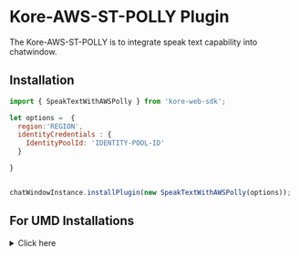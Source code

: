 
# Kore-AWS-ST-POLLY Plugin

The Kore-AWS-ST-POLLY is to integrate speak text capability into chatwindow.
 

## Installation

```js
import { SpeakTextWithAWSPolly } from 'kore-web-sdk';

let options =  {
  region:'REGION',
  identityCredentials : {
    IdentityPoolId: 'IDENTITY-POOL-ID'
  }

}


chatWindowInstance.installPlugin(new SpeakTextWithAWSPolly(options));
```

## For UMD Installations
<details>

 <summary>Click here</summary>
	<br>
  
  1. Include koreawspolly-st-umd-plugin-umd.js in index.html

```js
<script  src="PATH_TO_FILE/koreawspolly-st-umd-plugin-umd.js"></script>

```
2. Get plugin reference

```js
 var SpeakTextWithAWSPolly = KoreAWSPollySTSDK.SpeakTextWithAWSPolly;
```
3. Install plugin

```js
var options =  {
  region:'REGION',
  identityCredentials : {
    IdentityPoolId: 'IDENTITY-POOL-ID'
  }

}
 chatWindowInstance.installPlugin(new SpeakTextWithAWSPolly(options));
```
  
 </details>
